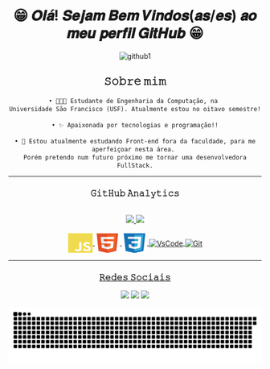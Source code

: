 <div align="center">
 
  <h1> 😁 𝑶𝒍𝒂́! 𝑺𝒆𝒋𝒂𝒎 𝑩𝒆𝒎 𝑽𝒊𝒏𝒅𝒐𝒔(𝒂𝒔/𝒆𝒔) 𝒂𝒐 𝒎𝒆𝒖 𝒑𝒆𝒓𝒇𝒊𝒍 𝑮𝒊𝒕𝑯𝒖𝒃 😁</h1>

  ![github1](https://user-images.githubusercontent.com/103227087/198352833-3a51d734-eab7-40c1-af28-5eebf84f8afc.png)

  <div>
    <h2> 𝚂𝚘𝚋𝚛𝚎 𝚖𝚒𝚖 </h2>
    
    • 👩🏽‍🎓 Estudante de Engenharia da Computação, na 
    Universidade São Francisco (USF). Atualmente estou no oitavo semestre!

    • ✨ Apaixonada por tecnologias e programação!!

    • 🏅 Estou atualmente estudando Front-end fora da faculdade, para me aperfeiçoar nesta área. 
    Porém pretendo num futuro próximo me tornar uma desenvolvedora FullStack.
  </div>

---

<h3> 𝙶𝚒𝚝𝙷𝚞𝚋 𝙰𝚗𝚊𝚕𝚢𝚝𝚒𝚌𝚜 </h3>

 <div style="display: inline_block">
 <br>
   <a href="https://github.com/beaasb">
   <img height="170em" src="https://github-readme-stats.vercel.app/api?username=beaasb&show_icons=true&theme=omni&include_all_commits=true&count_private=true"/>
   <img height="170em" src="https://github-readme-stats.vercel.app/api/top-langs/?username=beaasb&layout=compact&langs_count=6&theme=omni"/>

</div>
  <br>
    <img align="center" alt="Js" height="40" width="50" src="https://raw.githubusercontent.com/devicons/devicon/master/icons/javascript/javascript-plain.svg">
    <img align="center" alt="HTML" height="40" width="50" src="https://raw.githubusercontent.com/devicons/devicon/master/icons/html5/html5-original.svg">
    <img align="center" alt="CSS" height="40" width="50" src="https://raw.githubusercontent.com/devicons/devicon/master/icons/css3/css3-original.svg">
    <img align="center" alt="VsCode" height="40" width="50" src="https://cdn.jsdelivr.net/gh/devicons/devicon/icons/vscode/vscode-original.svg">
    <img align="center" alt="Git" height="40" width="50" src="https://icongr.am/devicon/git-original.svg?size=128&color=currentColor">
  <br>
</div>
 
 
---

 <div align="center">
 <h3> 𝚁𝚎𝚍𝚎𝚜 𝚂𝚘𝚌𝚒𝚊𝚒𝚜 </h3>
 
 <div>
   <a href="https://instagram.com/beaasbb" target="_blank"><img src="https://img.shields.io/badge/-Instagram-%23E4405F?style=for-the-badge&logo=instagram&logoColor=white" target="_blank"></a>
   <a href="https://www.linkedin.com/in/beatriz-bernardes-b87a75185" target="_blank"><img src="https://img.shields.io/badge/-LinkedIn-%230077B5?style=for-the-badge&logo=linkedin&logoColor=white" target="_blank"></a> 
   <a href = "mailto:biiahh.bb@gmail.com"><img src="https://img.shields.io/badge/-Gmail-%23333?style=for-the-badge&logo=gmail&logoColor=white" target="_blank"></a>
   
  ![Snake animation](https://github.com/beaasb/beaasb/blob/output/github-contribution-grid-snake.svg)

 </div>
